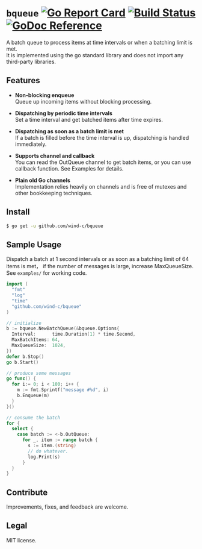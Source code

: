 `bqueue` [![Go Report Card](https://goreportcard.com/badge/github.com/wind-c/bqueue)](https://goreportcard.com/report/github.com/wind-c/bqueue) [![Build Status](https://travis-ci.org/wind-c/bqueue.svg?branch=master)](https://travis-ci.org/wind-c/bqueue) [![GoDoc Reference](https://img.shields.io/badge/godoc-reference-blue.svg)](https://godoc.org/github.com/wind-c/bqueue)
=======
A batch queue to process items at time intervals or when a batching limit is met.<br>
It is implemented using the go standard library and does not import any third-party libraries.

## Features
- **Non-blocking enqueue** <br> Queue up incoming items without blocking processing.

- **Dispatching by periodic time intervals** <br> Set a time interval and get batched items after time expires.

- **Dispatching as soon as a batch limit is met**<br> If a batch is filled before the time interval is up, dispatching is handled immediately.

- **Supports channel and callback** <br> You can read the OutQueue channel to get batch items, or you can use callback function. See Examples for details.

- **Plain old Go channels** <br> Implementation relies heavily on channels and is free of mutexes and other bookkeeping techniques.

## Install
```sh
$ go get -u github.com/wind-c/bqueue
```

## Sample Usage

Dispatch a batch at 1 second intervals or as soon as a batching limit of 64 items is met，
if the number of messages is large, increase MaxQueueSize.
See `examples/` for working code.

```go
import (
  "fmt"
  "log"
  "time"
  "github.com/wind-c/bqueue"
)

// initialize
b := bqueue.NewBatchQueue(&bqueue.Options{
  Interval:      time.Duration(1) * time.Second,
  MaxBatchItems: 64,
  MaxQueueSize:  1024,
})
defer b.Stop()
go b.Start()

// produce some messages
go func() {
  for i:= 0; i < 100; i++ {
    m := fmt.Sprintf("message #%d", i)
    b.Enqueue(m)
  }
}()

// consume the batch
for {
  select {
    case batch := <-b.OutQueue:
      for _, item := range batch {
        s := item.(string)
        // do whatever.
        log.Print(s)
      }
  }
}
```

## Contribute
Improvements, fixes, and feedback are welcome.

## Legal
MIT license.
